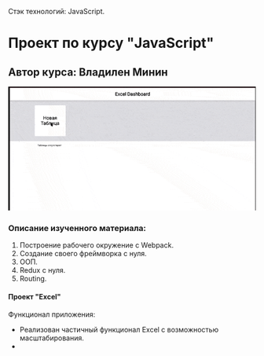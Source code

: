 Стэк технологий: JavaScript.
# Проект по курсу "JavaScript"
## Автор курса: Владилен Минин

![alt-текст](markdown/project.gif "Проект")
### Описание изученного материала:
1. Построение рабочего окружение с Webpack.
2. Создание своего фреймворка с нуля.
3. ООП.
4. Redux с нуля.
5. Routing.

#### Проект "Excel" 

Функционал приложения:
* Реализован частичный функционал Excel с возможностью масштабирования.
* 